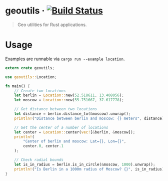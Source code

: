 # geoutils &middot; [![Build Status](https://travis-ci.com/srishanbhattarai/geoutils.svg?branch=master)](https://travis-ci.com/srishanbhattarai/geoutils)

> Geo utilities for Rust applications.

# Usage
Examples are runnable via `cargo run --example location`.

```rust
extern crate geoutils;

use geoutils::Location;

fn main() {
    // Create two locations
    let berlin = Location::new(52.518611, 13.408056);
    let moscow = Location::new(55.751667, 37.617778);

    // Get distance between two locations
    let distance = berlin.distance_to(&moscow).unwrap();
    println!("Distance between berlin and moscow: {} meters", distance);

    // Get the center of a number of locations
    let center = Location::center(vec![&berlin, &moscow]);
    println!(
        "Center of berlin and moscow: Lat={}, Lon={}",
        center.0, center.1
    );

    // Check radial bounds
    let is_in_radius = berlin.is_in_circle(&moscow, 1000).unwrap();
    println!("Is Berlin in a 1000m radius of Moscow? {}", is_in_radius);
}
```
